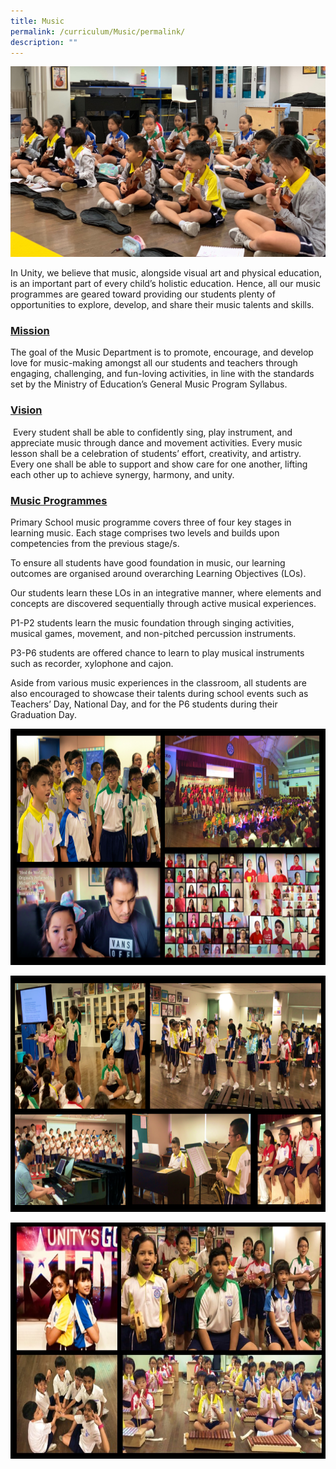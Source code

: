 ```yaml
---
title: Music
permalink: /curriculum/Music/permalink/
description: ""
---
```

![](/images/music_2-e1613635743714.jpg)

In Unity, we believe that music, alongside visual art and physical education, is an important part of every child’s holistic education. Hence, all our music programmes are geared toward providing our students plenty of opportunities to explore, develop, and share their music talents and skills.

### **<u>Mission</u>**

The goal of the Music Department is to promote, encourage, and develop love for music-making amongst all our students and teachers through engaging, challenging, and fun-loving activities, in line with the standards set by the Ministry of Education’s General Music Program Syllabus.

### **<u>Vision</u>**

 Every student shall be able to confidently sing, play instrument, and appreciate music through dance and movement activities. Every music lesson shall be a celebration of students’ effort, creativity, and artistry. Every one shall be able to support and show care for one another, lifting each other up to achieve synergy, harmony, and unity.

### **<u>Music Programmes</u>**

Primary School music programme covers three of four key stages in learning music. Each stage comprises two levels and builds upon competencies from the previous stage/s.

To ensure all students have good foundation in music, our learning outcomes are organised around overarching Learning Objectives (LOs).

Our students learn these LOs in an integrative manner, where elements and concepts are discovered sequentially through active musical experiences.

P1-P2 students learn the music foundation through singing activities, musical games, movement, and non-pitched percussion instruments.

P3-P6 students are offered chance to learn to play musical instruments such as recorder, xylophone and cajon.

Aside from various music experiences in the classroom, all students are also encouraged to showcase their talents during school events such as Teachers’ Day, National Day, and for the P6 students during their Graduation Day.

![](/images/Music1.png)

![](/images/Music2.png)

![](/images/Music3.jpeg)